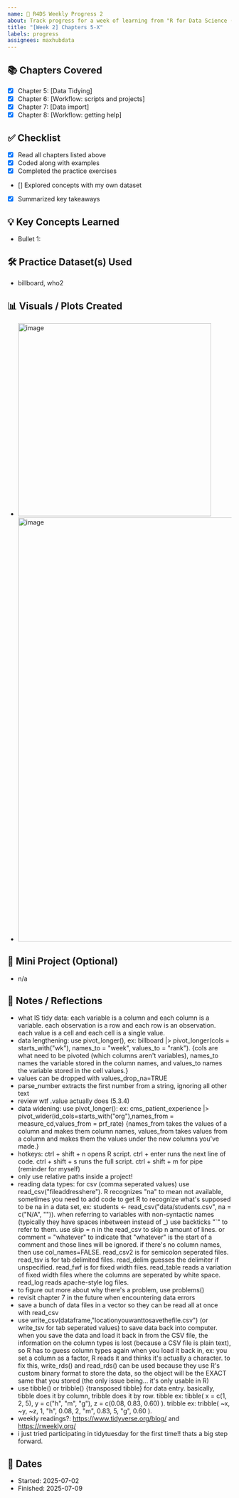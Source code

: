 ```yaml
---
name: 📘 R4DS Weekly Progress 2
about: Track progress for a week of learning from "R for Data Science (2e)"
title: "[Week 2] Chapters 5-X"
labels: progress
assignees: maxhubdata
---
```



## 📚 Chapters Covered
- [x] Chapter 5: [Data Tidying]
- [x] Chapter 6: [Workflow: scripts and projects]
- [x] Chapter 7: [Data import]
- [x] Chapter 8: [Workflow: getting help]

## ✅ Checklist

- [x] Read all chapters listed above
- [x] Coded along with examples
- [x] Completed the practice exercises
- [] Explored concepts with my own dataset
- [x] Summarized key takeaways

## 💡 Key Concepts Learned
- Bullet 1:

## 🛠️ Practice Dataset(s) Used
- billboard, who2

## 📊 Visuals / Plots Created
- <img width="434" alt="image" src="https://github.com/user-attachments/assets/89e3f5bb-9150-4530-a53a-ee909e3ead8b" />
- <img width="953" alt="image" src="https://github.com/user-attachments/assets/2f560962-49c5-455e-8de1-79bb5a4e2078" />



## 🧪 Mini Project (Optional)
- n/a 

## 📝 Notes / Reflections
- what IS tidy data: each variable is a column and each column is a variable. each observation is a row and each row is an observation. each value is a cell and each cell is a single value. 
- data lengthening: use pivot_longer(), ex: billboard |> pivot_longer(cols = starts_with("wk"), names_to = "week", values_to = "rank"). {cols are what need to be pivoted (which columns aren't variables), names_to names the variable stored in the column names, and values_to names the variable stored in the cell values.}
- values can be dropped with values_drop_na=TRUE
- parse_number extracts the first number from a string, ignoring all other text
- review wtf .value actually does (5.3.4)
- data widening: use pivot_longer(): ex: cms_patient_experience |> pivot_wider(id_cols=starts_with("org"),names_from = measure_cd,values_from = prf_rate) {names_from takes the values of a column and makes them column names, values_from takes values from a column and makes them the values under the new columns you've made.}
- hotkeys: ctrl + shift + n opens R script. ctrl + enter runs the next line of code. ctrl + shift + s runs the full script. ctrl + shift + m for pipe (reminder for myself)
- only use relative paths inside a project!
- reading data types: for csv (comma seperated values) use read_csv("fileaddresshere"). R recognizes "na" to mean not available, sometimes you need to add code to get R to recognize what's supposed to be na in a data set, ex: students <- read_csv("data/students.csv", na = c("N/A", "")). when referring to variables with non-syntactic names (typically they have spaces inbetween instead of _) use backticks "`" to refer to them. use skip = n in the read_csv to skip n amount of lines. or comment = "whatever" to indicate that "whatever" is the start of a comment and those lines will be ignored. if there's no column names, then use col_names=FALSE. read_csv2 is for semicolon seperated files. read_tsv is for tab delimited files. read_delim guesses the delimiter if unspecified. read_fwf is for fixed width files. read_table reads a variation of fixed width files where the columns are seperated by white space. read_log reads apache-style log files. 
- to figure out more about why there's a problem, use problems()
- revisit chapter 7 in the future when encountering data errors
- save a bunch of data files in a vector so they can be read all at once with read_csv
- use write_csv(dataframe,"locationyouwanttosavethefile.csv") (or write_tsv for tab seperated values) to save data back into computer. when you save the data and load it back in from the CSV file, the information on the column types is lost (because a CSV file is plain text), so R has to guess column types again when you load it back in, ex: you set a column as a factor, R reads it and thinks it's actually a character. to fix this, write_rds() and read_rds() can be used because they use R's custom binary format to store the data, so the object will be the EXACT same that you stored (the only issue being... it's only usable in R)
- use tibble() or tribble() {transposed tibble} for data entry. basically, tibble does it by column, tribble does it by row. tibble ex: tibble(
  x = c(1, 2, 5), 
  y = c("h", "m", "g"),
  z = c(0.08, 0.83, 0.60)
).
tribble ex: tribble(
  ~x, ~y, ~z,
  1, "h", 0.08,
  2, "m", 0.83,
  5, "g", 0.60
).
- weekly readings?: https://www.tidyverse.org/blog/ and https://rweekly.org/
- i just tried participating in tidytuesday for the first time!! thats a big step forward.

## 📅 Dates
- Started: 2025-07-02
- Finished: 2025-07-09
